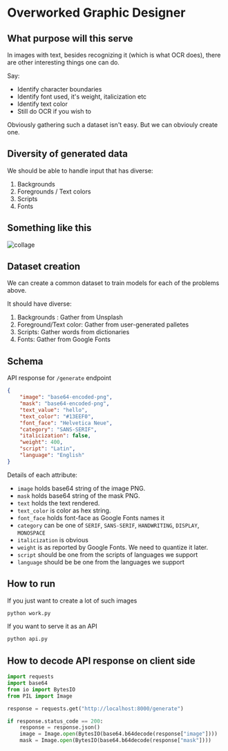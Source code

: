 # Overworked Graphic Designer

## What purpose will this serve

In images with text, besides recognizing it (which is what OCR does), there are other interesting things one can do. 

Say:
- Identify character boundaries
- Identify font used, it's weight, italicization etc
- Identify text color
- Still do OCR if you wish to

Obviously gathering such a dataset isn't easy. But we can obviouly create one.

## Diversity of generated data

We should be able to handle input that has diverse:

1. Backgrounds
2. Foregrounds / Text colors
3. Scripts
4. Fonts

## Something like this
![collage](https://i.imgur.com/gYYVovp.png)


## Dataset creation

We can create a common dataset to train models for each of the problems above.

It should have diverse:

1. Backgrounds : Gather from Unsplash
2. Foreground/Text color: Gather from user-generated palletes
3. Scripts: Gather words from dictionaries
4. Fonts: Gather from Google Fonts

## Schema

API response for `/generate` endpoint

```json
{
    "image": "base64-encoded-png",
    "mask": "base64-encoded-png",
    "text_value": "hello",
    "text_color": "#13EEF0",
    "font_face": "Helvetica Neue",
    "category": "SANS-SERIF",
    "italicization": false,
    "weight": 400,
    "script": "Latin",
    "language": "English"
}
```

Details of each attribute:

- `image` holds base64 string of the image PNG.
- `mask` holds base64 string of the mask PNG.
- `text` holds the text rendered.
- `text_color` is color as hex string.
- `font_face` holds font-face as Google Fonts names it
- `category` can be one of `SERIF`, `SANS-SERIF`, `HANDWRITING`, `DISPLAY`, `MONOSPACE`
- `italicization` is obvious
- `weight` is as reported by Google Fonts. We need to quantize it later.
- `script` should be one from the scripts of languages we support
- `language` should be be one from the languages we support


## How to run

If you just want to create a lot of such images
```sh
python work.py
```

If you want to serve it as an API
```sh
python api.py
```

## How to decode API response on client side

```python
import requests
import base64
from io import BytesIO
from PIL import Image

response = requests.get("http://localhost:8000/generate")

if response.status_code == 200:
    response = response.json()
    image = Image.open(BytesIO(base64.b64decode(response["image"])))
    mask = Image.open(BytesIO(base64.b64decode(response["mask"])))


```